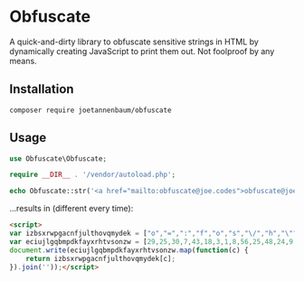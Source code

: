 # Obfuscate

A quick-and-dirty library to obfuscate sensitive strings in HTML by dynamically creating JavaScript to print them out. Not foolproof by any means.

## Installation

```
composer require joetannenbaum/obfuscate
```

## Usage

```php
use Obfuscate\Obfuscate;

require __DIR__ . '/vendor/autoload.php';

echo Obfuscate::str('<a href="mailto:obfuscate@joe.codes">obfuscate@joe.codes</a>'));
```

...results in (different every time):

```html
<script>
var izbsxrwpgacnfjulthovqmydek = ["o","=",":","f","o","s","\/","h","\"","t","d","\"","c","s",">","t","u","b","e","e","o","c","o","d","l","a","f","e","c","<"," ","<",".","s","o","e","j","e","o",">","a","s","@","r","t","f","a","c","i","u","e",".","a","@","j","o","m","b","e","a"];
var eciujlgqbmpdkfayxrhtvsonzw = [29,25,30,7,43,18,3,1,8,56,25,48,24,9,0,2,0,17,3,16,5,12,25,9,18,42,36,0,18,32,12,0,10,18,5,8,14,0,17,3,16,5,12,25,9,18,42,36,0,18,32,12,0,10,18,5,29,6,25,14];
document.write(eciujlgqbmpdkfayxrhtvsonzw.map(function(c) {
    return izbsxrwpgacnfjulthovqmydek[c];
}).join(''));</script>
```
